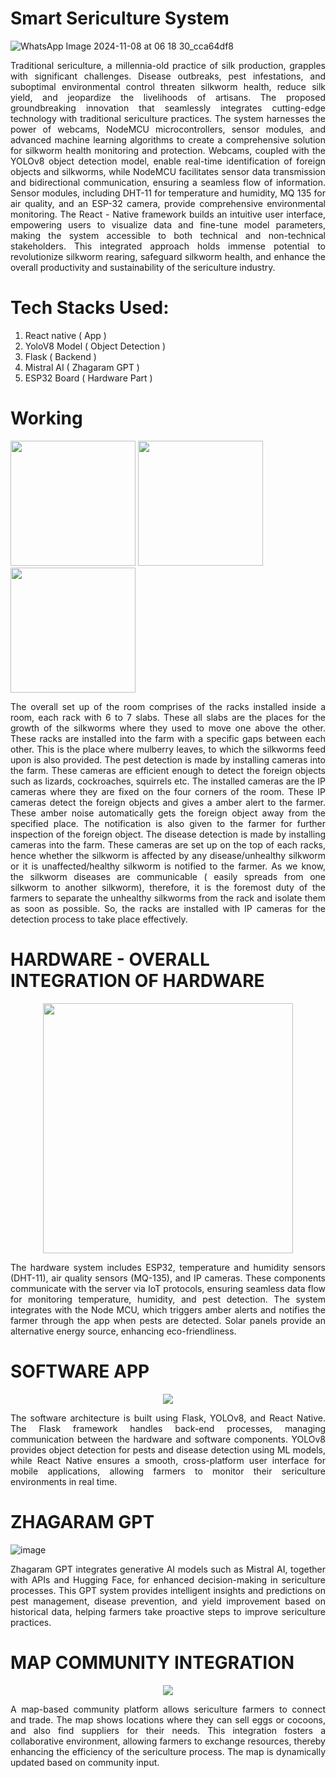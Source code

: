 # Smart Sericulture System
![WhatsApp Image 2024-11-08 at 06 18 30_cca64df8](https://github.com/user-attachments/assets/1242cc2c-ea76-4199-b7c5-8a73fc710d83)
<p align = "justify" >Traditional sericulture, a millennia-old practice of silk production, grapples with significant challenges. Disease outbreaks, pest infestations, and suboptimal environmental control threaten silkworm health, reduce silk yield, and jeopardize the livelihoods of artisans. The proposed groundbreaking innovation that seamlessly integrates cutting-edge technology with traditional sericulture practices. The system harnesses the power of webcams, NodeMCU microcontrollers, sensor modules, and advanced machine learning algorithms to create a comprehensive solution for silkworm health monitoring and protection. Webcams, coupled with the YOLOv8 object detection model, enable real-time identification of foreign objects and silkworms, while NodeMCU facilitates sensor data transmission and bidirectional communication, ensuring a seamless flow of information. Sensor modules, including DHT-11 for temperature and humidity, MQ 135 for air quality, and an ESP-32 camera, provide comprehensive environmental monitoring. The React - Native framework builds an intuitive user interface, empowering users to visualize data and fine-tune model parameters, making the system accessible to both technical and non-technical stakeholders. This integrated approach holds immense potential to revolutionize silkworm rearing, safeguard silkworm health, and enhance the overall productivity and sustainability of the sericulture industry. </p>

# Tech Stacks Used:

 1. React native ( App )
 2. YoloV8 Model ( Object Detection )
 3. Flask ( Backend )
 4. Mistral AI ( Zhagaram GPT )
 5. ESP32 Board ( Hardware Part )

# Working
<img src="https://github.com/user-attachments/assets/981f8359-7445-4175-9343-86a87af04395" width=200> <img src="https://github.com/user-attachments/assets/27dc2fb7-2c90-4ea5-893c-4b0543f93da7" width=200> <img src="https://github.com/user-attachments/assets/01f7f0d7-d5fa-45bf-9f41-88f94d3aee60" width=200>

<p align="justify"> The overall set up of the room comprises of the racks installed inside a room, each rack with 6 to 7 slabs. These all slabs are the places for the growth of the silkworms where they used to move one above the other. These racks are installed into the farm with a specific gaps between each other. This is the place where mulberry leaves, to which the silkworms feed upon is also provided. The pest detection is made by installing cameras into the farm. These cameras are efficient enough to detect the foreign objects such as lizards, cockroaches, squirrels etc. The installed cameras are the IP cameras where they are fixed on the four corners of the room. These IP cameras detect the foreign objects and gives a amber alert to the farmer. These amber noise automatically gets the foreign object away from the specified place. The notification is also given to the farmer for further inspection of the foreign object. The disease detection is made by installing cameras into the farm. These cameras are set up on the top of each racks, hence whether the silkworm is affected by any disease/unhealthy silkworm or it is unaffected/healthy silkworm is notified to the farmer. As we know, the silkworm diseases are communicable ( easily spreads from one silkworm to another silkworm), therefore, it is the foremost duty of the farmers to separate the unhealthy silkworms from the rack and isolate them as soon as possible. So, the racks are installed with IP cameras for the detection process to take place effectively. </p>

# HARDWARE - OVERALL INTEGRATION OF HARDWARE
<p align="center"><img src="https://github.com/user-attachments/assets/7b06242f-29be-4e04-a221-dcf5ada527a7" width=400>

<p align="justify">The hardware system includes ESP32, temperature and humidity sensors (DHT-11), air quality sensors (MQ-135), and IP cameras. These components communicate with the server via IoT protocols, ensuring seamless data flow for monitoring temperature, humidity, and pest detection. The system integrates with the Node MCU, which triggers amber alerts and notifies the farmer through the app when pests are detected. Solar panels provide an alternative energy source, enhancing eco-friendliness.</p>

# SOFTWARE APP
<p align="center"><img src= "https://github.com/user-attachments/assets/0e54e5bd-738b-490b-93ed-69e927ed0b62"></p>

<p align="justify">The software architecture is built using Flask, YOLOv8, and React Native. The Flask framework handles back-end processes, managing communication between the hardware and software components. YOLOv8 provides object detection for pests and disease detection using ML models, while React Native ensures a smooth, cross-platform user interface for mobile applications, allowing farmers to monitor their sericulture environments in real time.</p>
 
# ZHAGARAM GPT 
![image](https://github.com/user-attachments/assets/6a113d6c-900f-4a92-bc44-868ec4080ebc)

<p align="justify">Zhagaram GPT integrates generative AI models such as Mistral AI, together with APIs and Hugging Face, for enhanced decision-making in sericulture processes. This GPT system provides intelligent insights and predictions on pest management, disease prevention, and yield improvement based on historical data, helping farmers take proactive steps to improve sericulture practices.</p>

# MAP COMMUNITY INTEGRATION
<p align="center"><img src="https://github.com/user-attachments/assets/d4462720-3ba0-446e-a6a5-1b1641d659d0"></p>

<p align="justify">A map-based community platform allows sericulture farmers to connect and trade. The map shows locations where they can sell eggs or cocoons, and also find suppliers for their needs. This integration fosters a collaborative environment, allowing farmers to exchange resources, thereby enhancing the efficiency of the sericulture process. The map is dynamically updated based on community input.</p>


